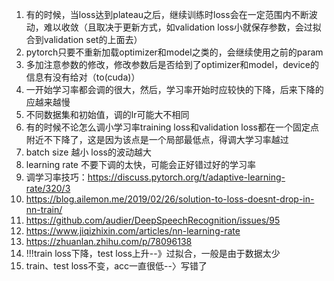 
1. 有的时候，当loss达到plateau之后，继续训练时loss会在一定范围内不断波动，难以收敛（且取决于更新方式，如validation loss小就保存参数，会过拟合到validation set的上面去）
2. pytorch只要不重新加载optimizer和model之类的，会继续使用之前的param
3. 多加注意参数的修改，修改参数后是否给到了optimizer和model，device的信息有没有给对（to(cuda)）
4.  一开始学习率都会调的很大，然后，学习率开始时应较快的下降，后来下降的应越来越慢
5. 不同数据集和初始值，调的lr可能大不相同
5.  有的时候不论怎么调小学习率training loss和validation loss都在一个固定点附近不下降了，这是因为该点是一个局部最低点，得调大学习率越过
6.  batch size 越小 loss的波动越大
7. learning rate 不要下调的太快，可能会正好错过好的学习率
8. 调学习率技巧：https://discuss.pytorch.org/t/adaptive-learning-rate/320/3
9. https://blog.ailemon.me/2019/02/26/solution-to-loss-doesnt-drop-in-nn-train/
10. https://github.com/audier/DeepSpeechRecognition/issues/95
11. https://www.jiqizhixin.com/articles/nn-learning-rate
12. https://zhuanlan.zhihu.com/p/78096138
13. !!!train loss下降，test loss上升--》过拟合，一般是由于数据太少
14. train、test loss不变，acc一直很低--〉写错了